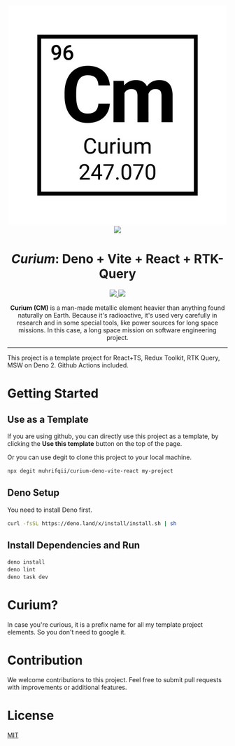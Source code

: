 <p align="center">
  <img src="https://raw.githubusercontent.com/muhrifqii/curium-go-fiber/master/assets/cm_pertable.png" />
  <img src="https://docs.deno.com/deno-looking-up.svg" />
</p>
<h1 align="center"><i>Curium</i>: Deno + Vite + React + RTK-Query</h1>
<p align="center">
  <a href="#">
    <img src="https://img.shields.io/badge/deno-2.x-blue"/>
  </a>
  <a href="https://github.com/muhrifqii/curium-go-fiber/blob/master/LICENSE">
    <img src="https://img.shields.io/github/license/muhrifqii/curium-go-fiber"/>
  </a>
</p>
<p align="center">
  <b>Curium (CM)</b> is a man-made metallic element heavier than anything found naturally on Earth. Because it's radioactive, it's used very carefully in research and in some special tools, like power sources for long space missions. In this case, a long space mission on software engineering project.
</p>

---

This project is a template project for React+TS, Redux Toolkit, RTK Query, MSW
on Deno 2. Github Actions included.

# Getting Started

## Use as a Template

If you are using github, you can directly use this project as a template, by
clicking the **Use this template** button on the top of the page.

Or you can use degit to clone this project to your local machine.

```bash
npx degit muhrifqii/curium-deno-vite-react my-project
```

## Deno Setup

You need to install Deno first.

```bash
curl -fsSL https://deno.land/x/install/install.sh | sh
```

## Install Dependencies and Run

```bash
deno install
deno lint
deno task dev
```

# Curium?

In case you're curious, it is a prefix name for all my template project
elements. So you don't need to google it.

# Contribution

We welcome contributions to this project. Feel free to submit pull requests with
improvements or additional features.

# License

[MIT](https://github.com/muhrifqii/curium-deno-vite-react/blob/master/LICENSE)
